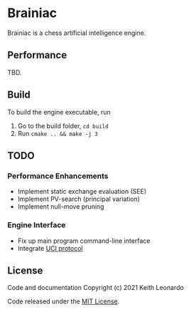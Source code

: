 # Brainiac

Brainiac is a chess artificial intelligence engine.

## Performance

TBD.

## Build

To build the engine executable, run

1. Go to the build folder, `cd build`
2. Run `cmake .. && make -j 3`

## TODO

### Performance Enhancements

- Implement static exchange evaluation (SEE)
- Implement PV-search (principal variation)
- Implement null-move pruning

### Engine Interface

- Fix up main program command-line interface
- Integrate [UCI protocol](http://wbec-ridderkerk.nl/html/UCIProtocol.html)

## License

Code and documentation Copyright (c) 2021 Keith Leonardo

Code released under the [MIT License](https://choosealicense.com/licenses/mit/).
